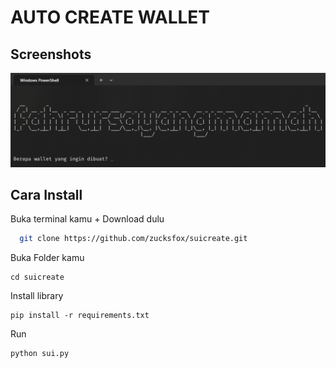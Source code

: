 
# AUTO CREATE WALLET




## Screenshots

![App Screenshot](https://github.com/zucksfox/suicreate/blob/main/tampilan/screenshoot.png)


## Cara Install

Buka terminal kamu + Download dulu

```bash
  git clone https://github.com/zucksfox/suicreate.git
```
Buka Folder kamu
```
cd suicreate
```
Install library
```
pip install -r requirements.txt
```
Run
```
python sui.py 
```
    
